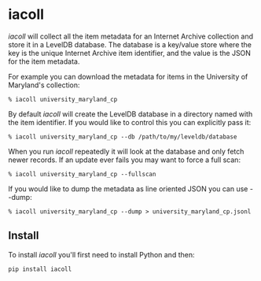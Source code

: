 # iacoll

*iacoll* will collect all the item metadata for an Internet Archive collection
and store it in a LevelDB database. The database is a key/value store where the
key is the unique Internet Archive item identifier, and the value is the JSON
for the item metadata.

For example you can download the metadata for items in the University of
Maryland's collection:

    % iacoll university_maryland_cp 

By default *iacoll* will create the LevelDB database in a directory named with
the item identifier. If you would like to control this you can explicitly pass
it:

    % iacoll university_maryland_cp --db /path/to/my/leveldb/database

When you run *iacoll* repeatedly it will look at the database and only fetch
newer records. If an update ever fails you may want to force a full scan:

    % iacoll university_maryland_cp --fullscan

If you would like to dump the metadata as line oriented JSON you can use --dump:

    % iacoll university_maryland_cp --dump > university_maryland_cp.jsonl

## Install

To install *iacoll* you'll first need to install Python and then:

    pip install iacoll
